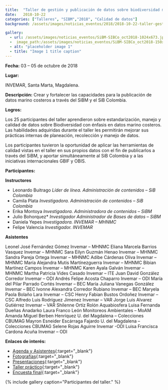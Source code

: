 ```yaml
---
title:  "Taller de gestión y publicación de datos sobre biodiversidad marina – SiBM"
date:   2018-10-22
categories: ["Talleres", "SIBM","2018", "Calidad de datos"]
background: /assets/images/noticias_eventos/2018/2018-10-22-taller-gestion-publicacion-SiBM1.jpg

gallery:
  - url: /assets/images/noticias_eventos/SiBM-SIBCo_oct2018-1024x673.jpg
  -  image_path:/assets/images/noticias_eventos/SiBM-SIBCo_oct2018-150x150.jpg
  - alt: "placeholder image 1"
  - title: "Image 1 title caption"
---
```


**Fecha:**
03 – 05 de octubre de 2018

**Lugar:**

INVEMAR, Santa Marta, Magdalena.

**Descripción:**
Crear y fortalecer las capacidades para la publicación de datos marino costeros a través del SiBM y el SiB Colombia. 

 

**Logros:**

Los 25 participantes del taller aprendieron sobre estandarización, manejo y calidad de datos sobre Biodiversidad con énfasis en datos marino costeros. Las habilidades adquiridas durante el taller les permitirán mejorar sus prácticas internas de planeación, recolección y manejo de datos.

Los participantes tuvieron la oportunidad de aplicar las herramientas de calidad vistas en el taller en sus propios datos con el fin de publicarlos a través del SiBM, y aportar simultáneamente al SiB Colombia y a las iniciativas internacionales GBIF y OBIS.

 

**Participantes:**

**Instructores**

* Leonardo Buitrago
*Líder de línea. Administración de contenidos – SiB Colombia*
* Camila Plata
*Investigadora. Administración de contenidos – SiB Colombia*
* Erika Montoya
*Investigadora. Administradora de contenidos – SiBM*
* Julio Bohorquez*
*Investigador Administrador de Bases de datos – SiBM*
* Daniela Yepes
*Investigadora. INVEMAR – MHNMC*
* Felipe Valencia
*Investigador. INVEMAR*

**Asistentes**

Leonel  José Fernández Gómez    Invemar  –  MHNMC
Eliana  Marcela Barrios Vasquez	Invemar – MHNMC
Sara  Eilyn Guzmán Henao	Invemar – MHNMC
Sandra Pareja Ortega	Invemar – MHNMC
Adibe Cárdenas Oliva	Invemar – MHNMC
María Alejandra Mutis Martínezguerra	Invemar – MHNMC
Bibian Martínez Campos	Invemar – MHNMC
Karen Ayala Galván	Invemar – MHNMC
Martha Patricia Vides Casado	Invemar – ITE
Juan  David González Corredor	Invemar – ODI
Andrés Felipe Acosta Chaparro	Invemar – ODI
María  del Pilar Parrado Cortés	Invemar – BEC
María Juliana Vanegas González	Invemar – BEC
Ivonne Alexandra Corredor Rubiano	Invemar – BEC
Maryela Paola Bolaño Lara	Invemar – CSC
Henry Fabian Bustos Ordoñez	Invemar – CSC
Alfredo Luis Rodríguez Jimenez	Invemar – VAR
Jorge Luis Alvarez Gutiérrez	Invemar – VAR
Shilenne Ortíz Rolón	Aquabiosfera
Luisa Fernanda Dueñas	Anadarko
Laura  Franco León	Monitoreos Ambientales – MoAM
Amanda Miguel Berben Henríquez	U. del Magdalena – Colecciones CBUMAG
Mayron Esneider Escárraga Fajardo	U. del Magdalena – Colecciones CBUMAG
Selene  Rojas Aguirre	Invemar -ODI
Luisa Francisca Cardona Acuña	Invemar – ODI

**Enlaces de interés:**

- [Agenda y Asistentes](https://drive.google.com/drive/folders/1AalOw2ElnEnWtUNAdHwmV9dNdTBkTWA_){:target="_blank"}
- [Fotografías](https://drive.google.com/drive/folders/12aF7MyQij2pI1hAROjDP6NDhKYeiACj1){:target="_blank"}
- [Presentaciones](https://drive.google.com/drive/folders/19PWbN2SYrRhExf456QzNntE06zEc-fm6){:target="_blank"}
- [Taller práctico](https://drive.google.com/drive/folders/1sr2Y5OofT7K-IVrwDumXkZ0CMFGipQWB){:target="_blank"}
- [Encuesta final](https://drive.google.com/file/d/1hEyEbyFAyqO9ywHFxs8DD11heK2u1bi-/view){:target="_blank"}

{% include gallery caption="Participantes del taller." %}
